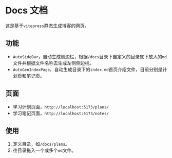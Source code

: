 # Docs 文档
这是基于`vitepress`静态生成博客的网页。

## 功能
- `AutoSideBar`，自动生成侧边栏，根据`/docs`目录下自定义的目录底下放入的`md`文件并根据文件名称去生成左侧侧边栏。
- `AutoGenIndexPage`，自动生成目录下的`index.md`首页介绍文件，目前分别是计划页和笔记页。

## 页面
- 学习计划页面，`http://localhost:5173/plans/`
- 学习笔记页面，`http://localhost:5173/notes/`

## 使用
1. 定义目录，如`/docs/plans`。
2. 往目录拖入一个或多个`md`文件。



